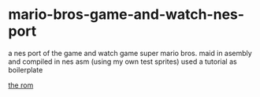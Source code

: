 # mario-bros-game-and-watch-nes-port
a nes port of the game and watch game super mario bros. maid in asembly and compiled in nes asm (using my own test sprites) used a tutorial as boilerplate

[the rom](https://github.com/floriantjeertes/mario-bros-game-and-watch-nes-port/raw/master/exercise.nes)

